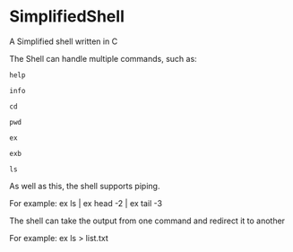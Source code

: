 # SimplifiedShell

A Simplified shell written in C

The Shell can handle multiple commands, such as:


	help

	info
  
	cd
  
	pwd

	ex
  
	exb
  
	ls
  
  
As well as this, the shell supports piping. 

For example: ex ls | ex head -2 | ex tail -3

The shell can take the output from one command and redirect it to another

For example: ex ls > list.txt
